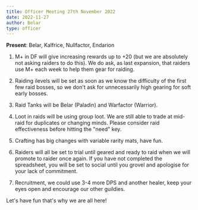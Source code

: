 ```yaml
---
title: Officer Meeting 27th November 2022
date: 2022-11-27
author: Belar
type: officer
---
```


**Present**: Belar, Kalfrice, Nullfactor, Endarion

1. M+ in DF will give increasing rewards up to +20 (but we are absolutely not asking raiders to do this). We do ask, as last expansion, that raiders use M+ each week to help them gear for raiding.
<!--more-->

2. Raiding ilevels will be set as soon as we know the difficulty of the first few raid bosses, so we don't ask for unnecessarily high gearing for soft early bosses.

3. Raid Tanks will be Belar (Paladin) and Warfactor (Warrior).

4. Loot in raids will be using group loot. We are still able to trade at mid-raid for duplicates or changing minds. Please consider raid effectiveness before hitting the "need" key.

5. Crafting has big changes with variable rarity mats, have fun.

6. Raiders will all be set to trial until geared and ready to raid when we will promote to raider once again. If you have not completed the spreadsheet, you will be set to social until you grovel and apologise for your lack of commitment. 

7. Recruitment, we could use 3-4 more DPS and another healer, keep your eyes open and encourage our other guildies.

Let's have fun that's why we are all here!
